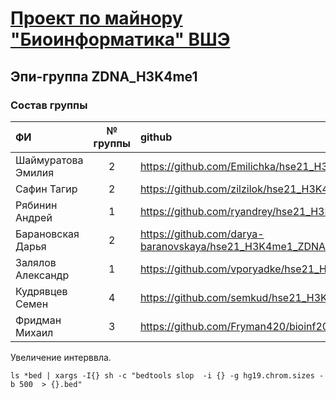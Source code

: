 # [Проект по майнору "Биоинформатика" ВШЭ](http://wiki.cs.hse.ru/%D0%9C%D0%B0%D0%B9%D0%BD%D0%BE%D1%80_%D0%91%D0%B8%D0%BE%D0%B8%D0%BD%D1%84%D0%BE%D1%80%D0%BC%D0%B0%D1%82%D0%B8%D0%BA%D0%B0_2_%D0%B3%D0%BE%D0%B4)
## Эпи-группа ZDNA_H3K4me1

### Состав группы
|         ФИ        | № группы  |                              github                              |
|:------------------|:---------:|:-----------------------------------------------------------------|
| Шаймуратова Эмилия|    2      | https://github.com/Emilichka/hse21_H3K4me1_ZDNA_mouse_1          |
| Сафин Тагир       |    2      | https://github.com/zilzilok/hse21_H3K4me1_ZDNA_mouse             |
| Рябинин Андрей    |    1      | https://github.com/ryandrey/hse21_H3K4me1_ZDNA_human             |
| Барановская Дарья |    2      | https://github.com/darya-baranovskaya/hse21_H3K4me1_ZDNA_mouse_1 |
| Залялов Александр |    1      | https://github.com/vporyadke/hse21_H3K4me1_ZDNA_human            |
| Кудрявцев Семен   |    4      | https://github.com/semkud/hse21_H3K4me1_ZDNA_mouse               |
| Фридман Михаил    |    3      | https://github.com/Fryman420/bioinf2021_H3K4me1_human            |

Увеличение интерввла.

`ls *bed | xargs -I{} sh -c "bedtools slop  -i {} -g hg19.chrom.sizes -b 500  > {}.bed"`

